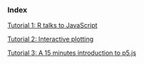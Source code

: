 ### Index

[Tutorial 1: R talks to JavaScript](https://rawgit.com/kcf-jackson/jsReact/master/vignettes/example_1.html)

[Tutorial 2: Interactive plotting](https://rawgit.com/kcf-jackson/jsReact/master/vignettes/example_2.html)

[Tutorial 3: A 15 minutes introduction to p5.js](https://rawgit.com/kcf-jackson/jsReact/master/vignettes/example_3.html)

